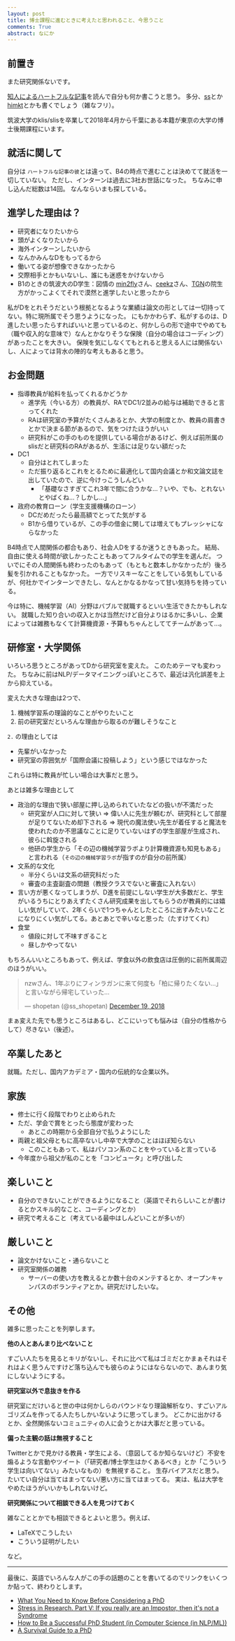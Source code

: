 ```yaml
---
layout: post
title: 博士課程に進むときに考えたと思われること、今思うこと
comments: True
abstract: なにか
---
```


## 前置き

また研究関係ないです。

[知人によるハートフルな記事](https://blog.makky.io/articles/2018/12/18/d/)を読んで自分も何か書こうと思う。
多分、[ss](https://twitter.com/ss_shopetan)とか[himkt](https://twitter.com/himkt/)とかも書くでしょう（雑なフリ）。

筑波大学のklis/slisを卒業して2018年4月から千葉にある本籍が東京の大学の博士後期課程にいます。

## 就活に関して

自分は `ハートフルな記事の彼`とは違って、B4の時点で進むことは決めてて就活を一切していない。
ただし、インターンは過去に3社お世話になった。
ちなみに申し込んだ総数は14回。
なんならいまも探している。

## 進学した理由は？

- 研究者になりたいから
- 頭がよくなりたいから
- 海外インターンしたいから
- なんかみんなDをもってるから
- 働いてる姿が想像できなかったから
- 交際相手とかもいないし、誰にも迷惑をかけないから
- B1のときの筑波大のD学生：図情の [min2fly](https://twitter.com/min2fly)さん、[ceekz](https://twitter.com/ceekz)さん、[TGN](http://tgn.official.jp/">http://tgn.official.jp/)の院生方がかっこよくてそれで漠然と進学したいと思ったから

私がDをとれそうだという根拠となるような業績は論文の形としては一切持ってない。特に現所属でそう思うようになった。
にもかかわらず、私がするのは、D進したい思ったらすればいいと思っているのと、何かしらの形で途中でやめても（職や収入的な意味で）なんとかなりそうな保険（自分の場合はコーディング）があったことを大きい。
保険を気にしなくてもとれると思える人には関係ないし、人によっては背水の陣的な考えもあると思う。

## お金問題

- 指導教員が給料を払ってくれるかどうか
  - 進学先（今いる方）の教員が、RAでDC1/2並みの給与は補助できると言ってくれた
  - RAは研究室の予算がたくさんあるとか、大学の制度とか、教員の肩書きとかで決まる節があるので、気をつけたほうがいい
  - 研究科がこの手のものを提供している場合があるけど、例えば前所属のslisだと研究科のRAがあるが、生活には足りない額だった
- DC1 
  - 自分はとれてしまった
  - ただ振り返るとこれをとるために最適化して国内会議とか和文論文誌を出していたので、逆に今けっこうしんどい
    - 「基礎なさすぎてこれ3年で間に合うかな…？いや、でも、とれないとやばくね…？しかし…」
- 政府の教育ローン（学生支援機構のローン）
  - DCだめだったら最高額でとってた気がする
  - B1から借りているが、この手の借金に関しては増えてもプレッシャにならなかった

B4時点で人間関係の都合もあり、社会人Dをするか迷うときもあった。
結局、自由に使える時間が欲しかったこともあってフルタイムでの学生を選んだ。
ついでにその人間関係も終わったのもあって（もともと数本しかなかったが）後ろ髪を引かれることもなかった。
一方でリスキーなことをしている気もしているが、何社かでインターンできたし、なんとかなるかなって甘い気持ちを持っている。

今は特に、機械学習（AI）分野はバブルで就職するといい生活できたかもしれない。
就職した知り合いの収入とかは当然だけど自分よりはるかに多いし、企業によっては雑務もなくて計算機資源・予算もちゃんとしててチームがあって…。

## 研修室・大学関係

いろいろ思うところがあってDから研究室を変えた。
このためテーマも変わった。
ちなみに前はNLP/データマイニングっぽいところで、最近は汎化誤差を上から抑えている。

変えた大きな理由は2つで、

1. 機械学習系の理論的なことがやりたいこと
2. 前の研究室だといろんな理由から取るのが難しそうなこと

`2.` の理由としては

  - 先輩がいなかった
  - 研究室の雰囲気が「国際会議に投稿しよう」という感じではなかった

これらは特に教員が忙しい場合は大事だと思う。

あとは雑多な理由として

- 政治的な理由で狭い部屋に押し込められていたなどの扱いが不満だった
  - 研究室が人口に対して狭い => 偉い人に先生が頼むが、研究科として部屋が足りてないため却下される => 現代の魔法使い先生が着任すると魔法を使われたのか不思議なことに足りていないはずの学生部屋が生成され、彼らに斡旋される
  - 他研の学生から「その辺の機械学習ラボより計算機資源も知見もある」と言われる（`その辺の機械学習ラボ`が指すのが自分の前所属）
- 文系的な文化
  - 半分くらいは文系の研究科だった
  - 審査の主査副査の問題（教授クラスでないと審査に入れない）
- 言い方が悪くなってしまうが、D進を前提にしない学生が大多数だと、学生がいるうちにとりあえずたくさん研究成果を出してもらうのが教員的には嬉しい気がしていて、2年くらいで1つちゃんとしたところに出すみたいなことになりにくい気がしてる。あとあとで辛いなと思った（たすけてくれ）
- 食堂
  - 値段に対して不味すぎること
  - 昼しかやってない

もちろんいいところもあって、例えば、学食以外の飲食店は圧倒的に前所属周辺のほうがいい。
<blockquote class="twitter-tweet" data-lang="en"><p lang="ja" dir="ltr">nzwさん、1年ぶりにフィンラガンに来て何度も「柏に帰りたくない…」と言いながら帰宅していった…</p>&mdash; shopetan (@ss_shopetan) <a href="https://twitter.com/ss_shopetan/status/1075401267030052865?ref_src=twsrc%5Etfw">December 19, 2018</a></blockquote>
<script async src="https://platform.twitter.com/widgets.js" charset="utf-8"></script>

まぁ変えた先でも思うところはあるし、どこにいっても悩みは（自分の性格からして）尽きない（後述）。

## 卒業したあと

就職。ただし、国内アカデミア・国内の伝統的な企業以外。

## 家族

- 修士に行く段階でわりと止められた
- ただ、学会で賞をとったら態度が変わった
  - あとこの時期から全部自分で払うようにした
- 両親と祖父母ともに高卒ないし中卒で大学のことはほぼ知らない
  - このこともあって、私はパソコン系のことをやっていると言っている
- 今年度から祖父が私のことを「コンピュータ」と呼び出した

## 楽しいこと

- 自分のできないことができるようになること（英語でそれらしいことが書けるとかスキル的なこと、コーディングとか）
- 研究で考えること（考えている最中はしんどいことが多いが）

## 厳しいこと

- 論文かけないこと・通らないこと
- 研究室関係の雑務
  - サーバーの使い方を教えるとか数十台のメンテするとか、オープンキャンパスのボランティアとか。研究だけしたいな。

## その他

雑多に思ったことを列挙します。

**他の人とあんまり比べないこと**

すごい人たちを見るとキリがないし、それに比べて私はゴミだとかまぁそれはそれはよく思うんですけど落ち込んでも彼らのようにはならないので、あんまり気にしないようにする。

**研究室以外で息抜きを作る**

研究室にだけいると世の中は何かしらのバウンドなり理論解析なり、すごいアルゴリズムを作ってる人たちしかいないように思ってしまう。
どこかに出かけるとか、全然関係ないコミュニティの人に会うとかは大事だと思っている。

**偏った主観の話は無視すること**

Twitterとかで見かける教員・学生による、（意図してるか知らないけど）不安を煽るような言動やツイート（「研究者/博士学生はかくあるべき」とか「こういう学生は向いてない」みたいなもの）を無視すること。
生存バイアスだと思う。
たいてい自分は当てはまってない/悪い方に当てはまってる。
実は、私は大学をやめたほうがいいかもしれないけど。

**研究関係について相談できる人を見つけておく**

雑なこととかでも相談できるとよいと思う。例えば、

- LaTeXでこうしたい
- こういう証明がしたい

など。

---

最後に、英語でいろんな人がこの手の話題のことを書いてるのでリンクをいくつか貼って、終わりとします。

- [What You Need to Know Before Considering a PhD](https://www.fast.ai/2018/08/27/grad-school/?fbclid=IwAR3Ep1tcs-lGL-ZnS6eubhv2IJACq5KL_fy-qKnuQG4qRkpHfK1HbRvK01U)
- [Stress in Research. Part V: If you really are an Impostor, then it's not a Syndrome](http://www.theexclusive.org/2018/09/impostor.html)
- [How to Be a Successful PhD Student (in Computer Science (in NLP/ML))](https://people.cs.umass.edu/~wallach/how_to_be_a_successful_phd_student.pdf)
- [A Survival Guide to a PhD](http://karpathy.github.io/2016/09/07/phd/?fbclid=IwAR0_U4s5cKcSazmUBNEyP_QCnrN6f9kEK87g37r8ubwRH7zKzLQcjDFJt9Q)
